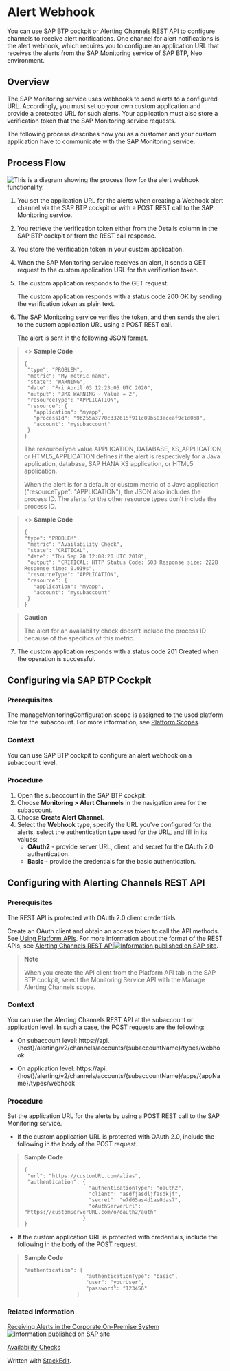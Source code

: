 ﻿# Alert Webhook
You can use SAP BTP  cockpit or Alerting Channels REST API to configure channels to receive alert notifications. One channel for alert notifications is the alert webhook, which requires you to configure an application URL that receives the alerts from the SAP Monitoring service of SAP BTP, Neo environment.
## Overview
The  SAP Monitoring service  uses webhooks to send alerts to a configured URL. Accordingly, you must set up your own custom application and provide a protected URL for such alerts. Your application must also store a verification token that the  SAP Monitoring service  requests.

The following process describes how you as a customer and your custom application have to communicate with the  SAP Monitoring service.
## Process Flow
![This is a diagram showing the process flow for the alert webhook functionality.](https://help.sap.com/doc/64f7d2b06c6b40a9b3097860c5930641/Cloud/en-US/loio780b39b5c5344724accf2e497c10e49a_LowRes.png
"This is a diagram showing the process flow for the alert webhook functionality")

1.  You set the application URL for the alerts when creating a  Webhook  alert channel via the  SAP BTP  cockpit  or with a POST REST call to the  SAP Monitoring service.
    
2.  You retrieve the verification token either from the  Details  column in the  SAP BTP  cockpit  or from the REST call response.
    
3.  You store the verification token in your custom application.
    
4.  When the  SAP Monitoring service  receives an alert, it sends a GET request to the custom application URL for the verification token.
    
5.  The custom application responds to the GET request.
    
    The custom application responds with a status code  200 OK  by sending the verification token as plain text.
    
6.  The  SAP Monitoring service  verifies the token, and then sends the alert to the custom application URL using a POST REST call.
    
    The alert is sent in the following JSON format.

>  <> **Sample Code**
> 
> ```
> {
>  "type": "PROBLEM",
>  "metric": "My metric name",
>  "state": "WARNING",
>  "date": "Fri April 03 12:23:05 UTC 2020",
>  "output": "JMX WARNING - Value = 2",
>  "resourceType": "APPLICATION",
>  "resource": {
>    "application": "myapp",
>    "processId": "9b255a3770c332615f911c09b503eceaf9c1d0b8",
>    "account": "mysubaccount"
>  }
> }
> ```    
>
>The  resourceType  value  APPLICATION,  DATABASE,  XS_APPLICATION, or  HTML5_APPLICATION  defines if the alert is respectively for a Java application, database, SAP HANA XS application, or HTML5 application.
>
>When the alert is for a default or custom metric of a Java application ("resourceType": "APPLICATION"), the JSON also includes the process ID. The alerts for the other resource types don’t include the process ID.

> <> **Sample Code**
>
>```
>{
> "type": "PROBLEM",
>  "metric": "Availability Check",
>  "state": "CRITICAL",
>  "date": "Thu Sep 20 12:08:20 UTC 2018",
>  "output": "CRITICAL: HTTP Status Code: 503 Response size: 222B Response time: 0.019s",
>  "resourceType": "APPLICATION",
>  "resource": {
>    "application": "myapp",
>    "account": "mysubaccount"
>  }
> }
>```

>**Caution**
>
>The alert for an availability check doesn’t include the process ID because of the specifics of this metric.

7.  The custom application responds with a status code  201 Created  when the operation is successful.

## Configuring via  SAP BTP  Cockpit

### Prerequisites

The manageMonitoringConfiguration scope is assigned to the used platform role for the subaccount. For more information, see [Platform Scopes](https://help.sap.com/docs/monitoring-service/sap-monitoring-service-for-sap-btp/f2260746ed8e446fafdeaaa8ab43e307.html).

### Context
You can use SAP BTP  cockpit to configure an alert webhook on a subaccount level.

### Procedure
1.  Open the subaccount in the  SAP BTP  cockpit.
2.  Choose    **Monitoring >  Alert Channels** in the navigation area for the subaccount.
4.  Choose  **Create Alert Channel**.
5.  Select the  **Webhook**  type, specify the URL you've configured for the alerts, select the authentication type used for the URL, and fill in its values:
    -   **OAuth2**  - provide server URL, client, and secret for the OAuth 2.0 authentication.
    -   **Basic**  - provide the credentials for the basic authentication.

## Configuring with Alerting Channels REST API

### Prerequisites

The REST API is protected with OAuth 2.0 client credentials.

Create an OAuth client and obtain an access token to call the API methods. See  [Using Platform APIs](https://help.sap.com/docs/monitoring-service/sap-monitoring-service-for-sap-btp/392af9d162694d6595499f1549978aa6.html "Platform APIs are protected with OAuth 2.0 client credentials. Create an OAuth client and obtain an access token to call the platform API methods."). For more information about the format of the REST APIs, see  [Alerting Channels REST API![Information published on SAP site](https://help.sap.com/doc/64f7d2b06c6b40a9b3097860c5930641/Cloud/en-US/themes/sap-light/img/sap_link.png "Information published on SAP site")](https://help.sap.com/docs/link-disclaimer?site=https%3A%2F%2Fapi.sap.com%2Fapi%2FHCP_Alerting_v2%2Foverview "https://api.sap.com/api/HCP_Alerting_v2/overview").

>**Note**
>
>When you create the API client from the  Platform API  tab in the  SAP BTP  cockpit, select the  Monitoring Service  API with the  Manage Alerting Channels  scope.

### Context

You can use the Alerting Channels REST API at the subaccount or application level. In such a case, the POST requests are the following:

-   On subaccount level:  https://api.{host}/alerting/v2/channels/accounts/{subaccountName}/types/webhook
    
-   On application level:  https://api.{host}/alerting/v2/channels/accounts/{subaccountName}/apps/{appName}/types/webhook
    

### Procedure

Set the application URL for the alerts by using a POST REST call to the  SAP Monitoring service.

-   If the custom application URL is protected with OAuth 2.0, include the following in the body of the POST request.
    
> **Sample Code**
>
> ```
> {
>  "url": "https://customURL.com/alias",
>  "authentication": {
>                      "authenticationType": "oauth2",
>                      "client": "asdfjasdljfasdkjf",
>                      "secret": "w7d65as4d1as0das7",
>                      "oAuthServerUrl": "https://customServerURL.com/o/oauth2/auth"
>                    }
> }
> ```

    
-   If the custom application URL is protected with credentials, include the following in the body of the POST request.
    
>   **Sample Code**
>
> ```   
> "authentication": {
>                     "authenticationType": "basic",
>                     "user": "yourUser",
>                     "password": "123456"
>                  }
> ```

### Related Information

[Receiving Alerts in the Corporate On-Premise System![Information published on SAP site](https://help.sap.com/doc/64f7d2b06c6b40a9b3097860c5930641/Cloud/en-US/themes/sap-light/img/sap_link.png "Information published on SAP site")](https://help.sap.com/docs/link-disclaimer?site=https%3A%2F%2Fblogs.sap.com%2F2018%2F09%2F17%2Freceiving-alerts-in-the-corporate-on-premise-system%2F "Learn how to receive alerts locally in your on-premise system.")

[Availability Checks](https://help.sap.com/docs/monitoring-service/sap-monitoring-service-for-sap-btp/availability-checks "Create an availability check for a Java or an SAP HANA XS application to track if the application is available and to receive alerts for it.")

Written with [StackEdit](https://stackedit.io/).
